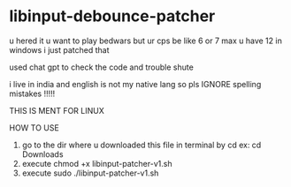 # libinput-debounce-patcher
u hered it u want to play bedwars but ur cps be like 6 or 7 max u have 12 in windows i just patched that 

used chat gpt to check the code and trouble shute

i live in india and english is not my native lang so pls IGNORE spelling mistakes !!!!!

THIS IS MENT FOR LINUX

HOW TO USE

1. go to the dir where u downloaded this file in terminal by cd ex: cd Downloads
2. execute chmod +x libinput-patcher-v1.sh
3. execute sudo ./libinput-patcher-v1.sh

